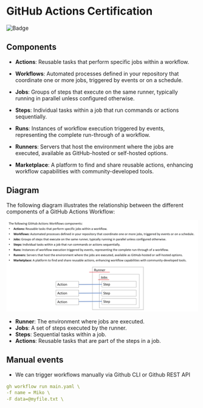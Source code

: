 # GitHub Actions Certification

![Badge](https://images.credly.com/images/89efc3e7-842b-4790-b09b-9ea5efc71ec3/twitter_thumb_201604_image.png)

## Components

- **Actions**: Reusable tasks that perform specific jobs within a workflow.

- **Workflows**: Automated processes defined in your repository that coordinate one or more jobs, triggered by events or on a schedule.

- **Jobs**: Groups of steps that execute on the same runner, typically running in parallel unless configured otherwise.

- **Steps**: Individual tasks within a job that run commands or actions sequentially.

- **Runs**: Instances of workflow execution triggered by events, representing the complete run-through of a workflow.

- **Runners**: Servers that host the environment where the jobs are executed, available as GitHub-hosted or self-hosted options.

- **Marketplace**: A platform to find and share reusable actions, enhancing workflow capabilities with community-developed tools.

## Diagram

The following diagram illustrates the relationship between the different components of a GitHub Actions Workflow:

![GitHub Actions Workflow Diagram](/images/components.png)

- **Runner**: The environment where jobs are executed.
- **Jobs**: A set of steps executed by the runner.
- **Steps**: Sequential tasks within a job.
- **Actions**: Reusable tasks that are part of the steps in a job.

## Manual events

- We can trigger workflows manually via Github CLI or Github REST API

```yaml
gh workflow run main.yaml \
-f name = Miko \
-F data=@myfile.txt \

